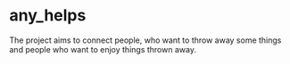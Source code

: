 # any_helps
The project aims to connect people, who want to throw away some things and people who want to enjoy things thrown away.
